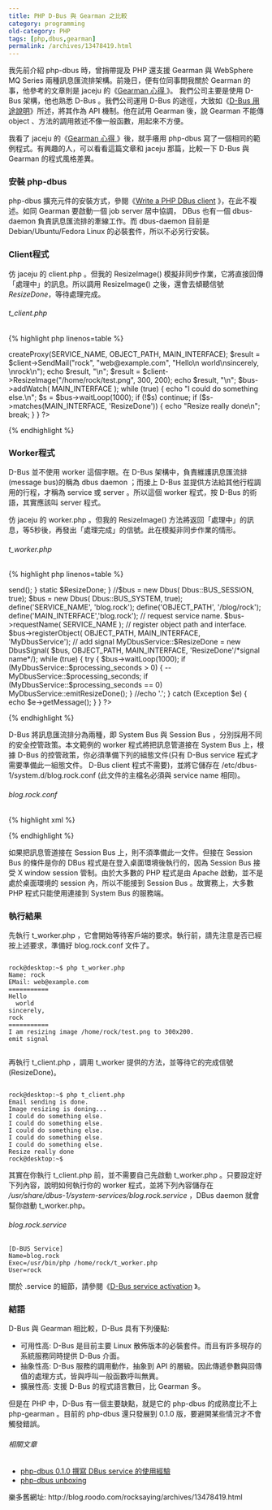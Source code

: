 ```yaml
---
title: PHP D-Bus 與 Gearman 之比較
category: programming
old-category: PHP
tags: [php,dbus,gearman]
permalink: /archives/13478419.html
---
```


我先前介紹 php-dbus 時，曾捎帶提及 PHP 還支援 Gearman 與 WebSphere MQ Series 兩種訊息匯流排架構。前幾日，便有位同事問我關於 Gearman 的事，他參考的文章則是 jaceju 的《<a href="http://www.jaceju.net/blog/?p=1211">Gearman 心得 </a>》。
我們公司主要是使用 D-Bus 架構，他也熟悉 D-Bus 。我們公司運用 D-Bus 的途徑，大致如《<a href="{{ site.baseurl }}/archives/12988053.html">D-Bus 用途說明</a>》所述，將其作為 API 機制。他在試用 Gearman 後，說 Gearman 不能傳 object 、方法的調用敘述不像一般函數，用起來不方便。

我看了 jaceju 的《<a href="http://www.jaceju.net/blog/?p=1211">Gearman 心得 </a>》後，就手癢用 php-dbus 寫了一個相同的範例程式。有興趣的人，可以看看這篇文章和 jaceju 那篇，比較一下 D-Bus 與 Gearman 的程式風格差異。

<!--more-->

### 安裝 php-dbus

php-dbus 擴充元件的安裝方式，參閱《<a href="{{ site.baseurl }}/archives/12193781.html">Write a PHP DBus client</a> 》，在此不複述。如同 Gearman 要啟動一個 job server 居中協調， DBus 也有一個 dbus-daemon 負責訊息匯流排的牽線工作。而 dbus-daemon 目前是 Debian/Ubuntu/Fedora Linux 的必裝套件，所以不必另行安裝。

### Client程式

仿 jaceju 的 client.php 。但我的 ResizeImage() 模擬非同步作業，它將直接回傳「處理中」的訊息。所以調用 ResizeImage() 之後，還會去傾聽信號 <dfn>ResizeDone</dfn>，等待處理完成。

###### t_client.php

{% highlight php linenos=table %}
<?php
//t_client.php
define('SERVICE_NAME', 'blog.rock');
define('OBJECT_PATH',  '/blog/rock');
define('MAIN_INTERFACE','blog.rock');

//$bus = new Dbus( Dbus::BUS_SESSION );
$bus = new Dbus( Dbus::BUS_SYSTEM );

$client = $bus->createProxy(SERVICE_NAME, OBJECT_PATH, MAIN_INTERFACE);

$result = $client->SendMail("rock", "web@example.com",
    "Hello\n  world\nsincerely, \nrock\n");
echo $result, "\n";

$result = $client->ResizeImage("/home/rock/test.png", 300, 200);
echo $result, "\n";

$bus->addWatch( MAIN_INTERFACE );
while (true) {
    echo "I could do something else.\n";
    $s = $bus->waitLoop(1000);
    if (!$s)
        continue;
    if ($s->matches(MAIN_INTERFACE, 'ResizeDone')) {
        echo "Resize really done\n";
        break;
    }
}
?>
{% endhighlight %}

### Worker程式

D-Bus 並不使用 worker 這個字眼。在 D-Bus 架構中，負責維護訊息匯流排(message bus)的稱為 dbus daemon ；而接上 D-Bus 並提供方法給其他行程調用的行程，才稱為 service 或 server 。所以這個 worker 程式，按 D-Bus 的術語，其實應該叫 server 程式。

仿 jaceju 的 worker.php 。但我的 ResizeImage() 方法將返回「處理中」的訊息，等5秒後，再發出「處理完成」的信號。此在模擬非同步作業的情形。

###### t_worker.php

{% highlight php linenos=table %}
<?php
// t_worker.php
class MyDbusService {
    static function SendMail($name, $email, $message) {
        echo "Name: $name\n";
        echo "EMail: $email\n";
        echo "===========\n";
        echo $message;
        echo "===========\n";
        return "Email sending is done.";
    }

    static $processing_seconds = 0;
    static function ResizeImage($filepath, $width, $height) {
        self::$processing_seconds = 5; //模擬處理時間
        echo "I am resizing image $filepath to ${width}x${height}.\n";
        return "Image resizing is doning...";
    }

    static function emitResizeDone() {
        echo "emit signal\n";
        self::$ResizeDone->send();
    }

    static $ResizeDone;
}

//$bus = new Dbus( Dbus::BUS_SESSION, true);
$bus = new Dbus( Dbus::BUS_SYSTEM, true);

define('SERVICE_NAME', 'blog.rock');
define('OBJECT_PATH',  '/blog/rock');
define('MAIN_INTERFACE','blog.rock');

// request service name.
$bus->requestName( SERVICE_NAME );

// register object path and interface.
$bus->registerObject( OBJECT_PATH, MAIN_INTERFACE, 'MyDbusService');

// add signal
MyDbusService::$ResizeDone = new DbusSignal(
    $bus, OBJECT_PATH, MAIN_INTERFACE, 'ResizeDone'/*signal name*/);

while (true) {
    try {
        $bus->waitLoop(1000);
        if (MyDbusService::$processing_seconds > 0) {
            --MyDbusService::$processing_seconds;
            if (MyDbusService::$processing_seconds == 0)
                MyDbusService::emitResizeDone();
        }
        //echo '.';
    }
    catch (Exception $e) {
        echo $e->getMessage();
    }
}
?>
{% endhighlight %}

D-Bus 將訊息匯流排分為兩種，即 System Bus 與 Session Bus ，分別採用不同的安全控管政策。本文範例的 worker 程式將把訊息管道接在 System Bus 上，根據 D-Bus 的控管政策，你必須準備下列的組態文件(<span class="note">只有 D-Bus service 程式才需要準備此一組態文件。 D-Bus client 程式不需要</span>)，並將它儲存在 /etc/dbus-1/system.d/blog.rock.conf (<span class="note">此文件的主檔名必須與 service name 相同</span>)。

###### blog.rock.conf

{% highlight xml %}
<!DOCTYPE busconfig PUBLIC
 "-//freedesktop//DTD D-BUS Bus Configuration 1.0//EN"
 "http://www.freedesktop.org/standards/dbus/1.0/busconfig.dtd">
<busconfig>
  <!-- Only rock can own the service -->
  <policy user="rock">
    <allow own="blog.rock"/>
  </policy>

  <!-- Allow anyone to invoke methods (further constrained by
       PolicyKit privileges -->
  <policy context="default">
    <allow send_destination="blog.rock"
           send_interface="blog.rock"/>
  </policy>

</busconfig>
{% endhighlight %}

如果把訊息管道接在 Session Bus 上，則不須準備此一文件。但接在 Session Bus 的條件是你的 DBus 程式是在登入桌面環境後執行的，因為 Session Bus 接受 X window session 管制。由於大多數的 PHP 程式是由 Apache 啟動，並不是處於桌面環境的 session 內，所以不能接到 Session Bus 。故實務上，大多數 PHP 程式只能使用連接到 System Bus 的服務端。

### 執行結果

先執行 t_worker.php ，它會開始等待客戶端的要求。執行前，請先注意是否已經按上述要求，準備好 blog.rock.conf 文件了。

<pre><code class="language-term">
rock@desktop:~$ php t_worker.php
Name: rock
EMail: web@example.com
===========
Hello
  world
sincerely,
rock
===========
I am resizing image /home/rock/test.png to 300x200.
emit signal

</code></pre>


再執行 t_client.php ，調用 t_worker 提供的方法，並等待它的完成信號(ResizeDone)。

<pre><code class="language-term">
rock@desktop:~$ php t_client.php
Email sending is done.
Image resizing is doning...
I could do something else.
I could do something else.
I could do something else.
I could do something else.
I could do something else.
Resize really done
rock@desktop:~$
</code></pre>


其實在你執行 t_client.php 前，並不需要自己先啟動 t_worker.php 。只要設定好下列內容，說明如何執行你的 worker 程式，並將下列內容儲存在 <dfn>/usr/share/dbus-1/system-services/blog.rock.service</dfn> ，DBus daemon 就會幫你啟動 t_worker.php。

###### blog.rock.service

```
[D-BUS Service]
Name=blog.rock
Exec=/usr/bin/php /home/rock/t_worker.php
User=rock
```

關於 .service 的細節，請參閱《<a href="{{ site.baseurl }}/archives/12318427.html">D-Bus service activation</a> 》。

### 結語

D-Bus 與 Gearman 相比較，D-Bus 具有下列優點:

* 可用性高: D-Bus 是目前主要 Linux 散佈版本的必裝套件。而且有許多現存的系統服務同時提供 D-Bus 介面。
* 抽象性高: D-Bus 服務的調用動作，抽象到 API 的層級。因此傳遞參數與回傳值的處理方式，皆與呼叫一般函數呼叫無異。
* 擴展性高: 支援 D-Bus 的程式語言數目，比 Gearman 多。

但是在 PHP 中，D-Bus 有一個主要缺點，就是它的 php-dbus 的成熟度比不上 php-gearman 。目前的 php-dbus 還只發展到 0.1.0 版，要避開某些情況才不會觸發錯誤。

###### 相關文章

* <a href="{{ site.baseurl }}/archives/13799073.html">php-dbus 0.1.0 撰寫 DBus service 的使用經驗</a>
* <a href="{{ site.baseurl }}/archives/16404035.html">php-dbus unboxing</a>

<div class="note">樂多舊網址: http://blog.roodo.com/rocksaying/archives/13478419.html</div>